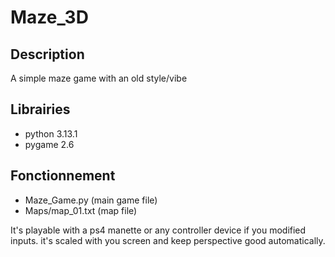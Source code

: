 # Maze_3D

## Description
A simple maze game with an old style/vibe

## Librairies
- python 3.13.1
- pygame 2.6

## Fonctionnement
- Maze_Game.py (main game file)
- Maps/map_01.txt (map file)

It's playable with a ps4 manette or any controller device if you modified inputs.
it's scaled with you screen and keep perspective good automatically.
